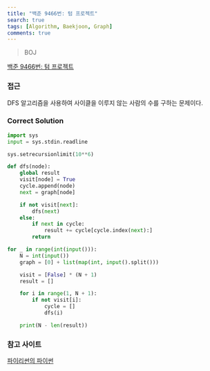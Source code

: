 ```yaml
---
title: "백준 9466번: 텀 프로젝트"
search: true
tags: [Algorithm, Baekjoon, Graph]
comments: true
---
```


> BOJ

[백준 9466번: 텀 프로젝트](https://www.acmicpc.net/problem/9466)

### 접근

DFS 알고리즘을 사용하여 사이클을 이루지 않는 사람의 수를 구하는 문제이다.

### Correct Solution

```python
import sys
input = sys.stdin.readline

sys.setrecursionlimit(10**6)

def dfs(node):
    global result
    visit[node] = True
    cycle.append(node)
    next = graph[node]

    if not visit[next]:
        dfs(next)
    else:
        if next in cycle:
            result += cycle[cycle.index(next):]
        return

for _ in range(int(input())):
    N = int(input())
    graph = [0] + list(map(int, input().split()))

    visit = [False] * (N + 1)
    result = []

    for i in range(1, N + 1):
        if not visit[i]:
            cycle = []
            dfs(i)

    print(N - len(result))
```

### 참고 사이트

[파이리썬의 파이썬](https://claude-u.tistory.com/435)
